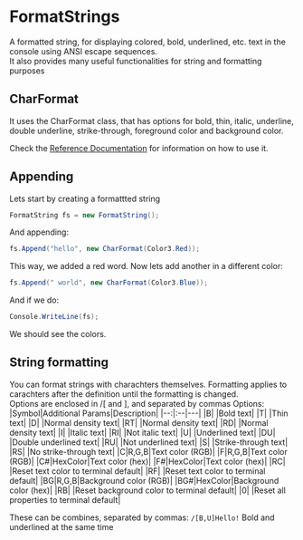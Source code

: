 # FormatStrings

A formatted string, for displaying colored, bold, underlined, etc. text in the console using ANSI escape sequences.  
It also provides many useful functionalities for string and formatting purposes 

## CharFormat
It uses the CharFormat class, that has options for bold, thin, italic, underline, double underline, strike-through, foreground color and background color.

Check the [Reference Documentation](./AshLibReferenceDocumentation.pdf) for information on how to use it.

## Appending

Lets start by creating a formattted string
```cs
FormatString fs = new FormatString();
```

And appending:
```cs
fs.Append("hello", new CharFormat(Color3.Red));
```

This way, we added a red word. Now lets add another in a different color:
```cs
fs.Append(" world", new CharFormat(Color3.Blue));
```

And if we do:
```cs
Console.WriteLine(fs);
```
We should see the colors.

## String formatting

You can format strings with charachters themselves. Formatting applies to carachters after the definition until the formatting is changed.  
Options are enclosed in /\[ and ], and separated by commas
Options:
|Symbol|Additional Params|Description|
|--:|:--|---|
|B| |Bold text|
|T| |Thin text|
|D| |Normal density text|
|RT| |Normal density text|
|RD| |Normal density text|
|I| |Italic text|
|RI| |Not italic text|
|U| |Underlined text|
|DU| |Double underlined text|
|RU| |Not underlined text|
|S| |Strike-through text|
|RS| |No strike-through text|
|C|R,G,B|Text color (RGB)|
|F|R,G,B|Text color (RGB)|
|C#|HexColor|Text color (hex)|
|F#|HexColor|Text color (hex)|
|RC| |Reset text color to terminal default|
|RF| |Reset text color to terminal default|
|BG|R,G,B|Background color (RGB)|
|BG#|HexColor|Background color (hex)|
|RB| |Reset background color to terminal default|
|0| |Reset all properties to terminal default|

These can be combines, separated by commas:
`/[B,U]Hello!`
Bold and underlined at the same time
